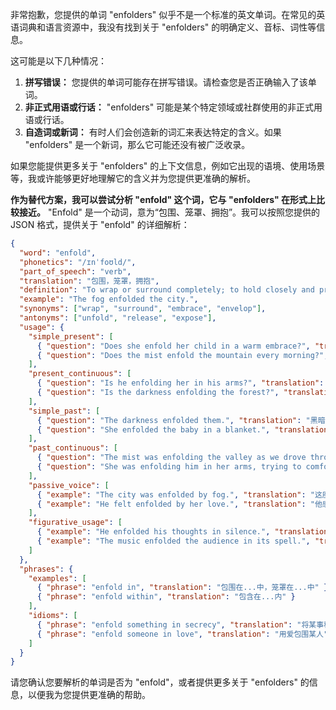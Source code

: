非常抱歉，您提供的单词 "enfolders" 似乎不是一个标准的英文单词。在常见的英语词典和语言资源中，我没有找到关于 "enfolders" 的明确定义、音标、词性等信息。

这可能是以下几种情况：

1.  **拼写错误：** 您提供的单词可能存在拼写错误。请检查您是否正确输入了该单词。
2.  **非正式用语或行话：** "enfolders" 可能是某个特定领域或社群使用的非正式用语或行话。
3.  **自造词或新词：** 有时人们会创造新的词汇来表达特定的含义。如果 "enfolders" 是一个新词，那么它可能还没有被广泛收录。

如果您能提供更多关于 "enfolders" 的上下文信息，例如它出现的语境、使用场景等，我或许能够更好地理解它的含义并为您提供更准确的解析。

**作为替代方案，我可以尝试分析 "enfold" 这个词，它与 "enfolders" 在形式上比较接近。** "Enfold" 是一个动词，意为“包围、笼罩、拥抱”。我可以按照您提供的 JSON 格式，提供关于 "enfold" 的详细解析：

```json
{
  "word": "enfold",
  "phonetics": "/ɪnˈfoʊld/",
  "part_of_speech": "verb",
  "translation": "包围，笼罩，拥抱",
  "definition": "To wrap or surround completely; to hold closely and protectively.",
  "example": "The fog enfolded the city.",
  "synonyms": ["wrap", "surround", "embrace", "envelop"],
  "antonyms": ["unfold", "release", "expose"],
  "usage": {
    "simple_present": [
      { "question": "Does she enfold her child in a warm embrace?", "translation": "她是否用温暖的拥抱包围她的孩子？" },
      { "question": "Does the mist enfold the mountain every morning?", "translation": "每天早晨，薄雾是否笼罩着这座山？" }
    ],
    "present_continuous": [
      { "question": "Is he enfolding her in his arms?", "translation": "他正把她拥入怀中吗？" },
      { "question": "Is the darkness enfolding the forest?", "translation": "黑暗正在笼罩着森林吗？" }
    ],
    "simple_past": [
      { "question": "The darkness enfolded them.", "translation": "黑暗笼罩着他们。" },
      { "question": "She enfolded the baby in a blanket.", "translation": "她用毯子裹住婴儿。" }
    ],
    "past_continuous": [
      { "question": "The mist was enfolding the valley as we drove through.", "translation": "当我们开车穿过时，薄雾正笼罩着山谷。" },
      { "question": "She was enfolding him in her arms, trying to comfort him.", "translation": "她正把他抱在怀里，试图安慰他。" }
    ],
    "passive_voice": [
      { "example": "The city was enfolded by fog.", "translation": "这座城市被雾笼罩着。" },
      { "example": "He felt enfolded by her love.", "translation": "他感到被她的爱包围着。" }
    ],
    "figurative_usage": [
      { "example": "He enfolded his thoughts in silence.", "translation": "他把自己的想法包裹在沉默中。（他沉默不语地思考着。）" },
      { "example": "The music enfolded the audience in its spell.", "translation": "音乐将观众笼罩在它的魅力中。" }
    ]
  },
  "phrases": {
    "examples": [
      { "phrase": "enfold in", "translation": "包围在...中，笼罩在...中" },
      { "phrase": "enfold within", "translation": "包含在...内" }
    ],
    "idioms": [
      { "phrase": "enfold something in secrecy", "translation": "将某事秘密地隐藏起来" },
      { "phrase": "enfold someone in love", "translation": "用爱包围某人" }
    ]
  }
}
```

请您确认您要解析的单词是否为 "enfold"，或者提供更多关于 "enfolders" 的信息，以便我为您提供更准确的帮助。
 